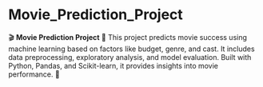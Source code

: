 # Movie_Prediction_Project
🎬 **Movie Prediction Project** 🎥    This project predicts movie success using machine learning based on factors like budget, genre, and cast. It includes data preprocessing, exploratory analysis, and model evaluation. Built with Python, Pandas, and Scikit-learn, it provides insights into movie performance. 🚀

